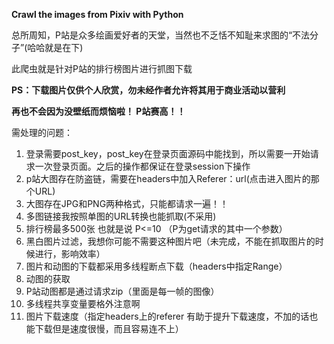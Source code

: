 **Crawl the images from Pixiv with Python**

总所周知，P站是众多绘画爱好者的天堂，当然也不乏恬不知耻来求图的“不法分子”(哈哈就是在下)

此爬虫就是针对P站的排行榜图片进行抓图下载

**PS：下载图片仅供个人欣赏，勿未经作者允许将其用于商业活动以营利**

**再也不会因为没壁纸而烦恼啦！ P站赛高！！**

需处理的问题：

1. 登录需要post_key，post_key在登录页面源码中能找到，所以需要一开始请求一次登录页面。之后的操作都保证在登录session下操作
2. p站大图存在防盗链，需要在headers中加入Referer：url(点击进入图片的那个URL)
3. 大图存在JPG和PNG两种格式，只能都请求一遍！！
4. 多图链接我按照单图的URL转换也能抓取(不采用)
5. 排行榜最多500张  也就是说 P<=10  （P为get请求的其中一个参数）
6. 黑白图片过滤，我想你可能不需要这种图片吧（未完成，不能在抓取图片的时候进行，影响效率）
7. 图片和动图的下载都采用多线程断点下载（headers中指定Range）
8. 动图的获取
9. P站动图都是通过请求zip（里面是每一帧的图像）
10. 多线程共享变量要格外注意啊
11. 图片下载速度（指定headers上的referer  有助于提升下载速度，不加的话也能下载但是速度很慢，而且容易连不上）